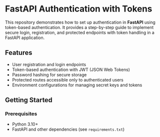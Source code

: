 # FastAPI Authentication with Tokens

This repository demonstrates how to set up authentication in **FastAPI** using token-based authentication. It provides a step-by-step guide to implement secure login, registration, and protected endpoints with token handling in a FastAPI application.

## Features

- User registration and login endpoints
- Token-based authentication with JWT (JSON Web Tokens)
- Password hashing for secure storage
- Protected routes accessible only to authenticated users
- Environment configurations for managing secret keys and tokens

## Getting Started

### Prerequisites

- Python 3.10+
- FastAPI and other dependencies (see `requirements.txt`)
